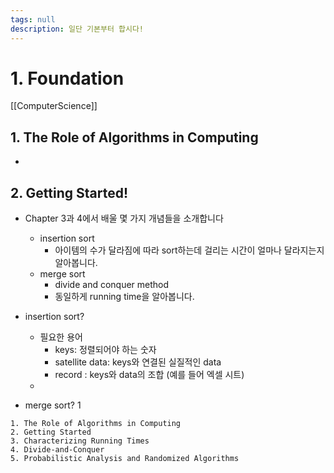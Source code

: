 ```yaml
---
tags: null
description: 일단 기본부터 합시다!
---
```


# 1. Foundation

\[\[ComputerScience]]

## 1. The Role of Algorithms in Computing

* 

## 2. Getting Started!&#x20;
-  Chapter 3과 4에서 배울 몇 가지 개념들을 소개합니다
	- insertion sort
		-  아이템의 수가 달라짐에 따라 sort하는데 걸리는 시간이 얼마나 달라지는지 알아봅니다.
	- merge sort
		-  divide and conquer method 
		-  동일하게 running time을 알아봅니다. 

  - insertion sort? 
	  - 필요한 용어
		  - keys: 정렬되어야 하는 숫자
		  - satellite data: keys와 연결된 실질적인 data
		  - record : keys와 data의 조합 (예를 들어 엑셀 시트)
	  - 
  - merge sort? 1

```
1. The Role of Algorithms in Computing
2. Getting Started
3. Characterizing Running Times
4. Divide-and-Conquer
5. Probabilistic Analysis and Randomized Algorithms
```
